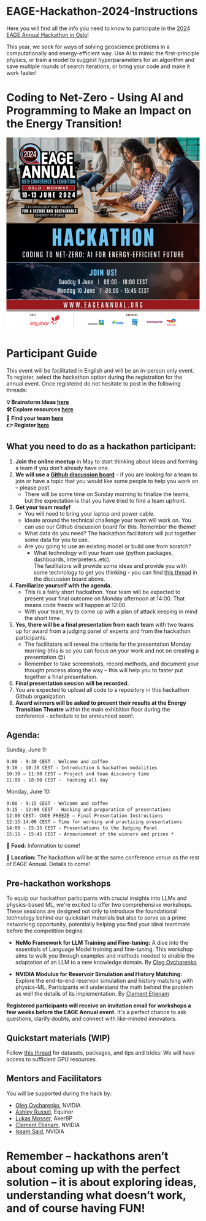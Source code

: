 # EAGE-Hackathon-2024-Instructions
Here you will find all the info you need to know to participate in the [2024 EAGE Annual Hackathon in Oslo](https://eageannual.org/hackathon/)! 

This year, we seek for ways of solving geoscience problems in a computationally and energy-efficient way. Use AI to mimic the first-principle physics, or train a model to suggest hyperparameters for an algorithm and save multiple rounds of search iterations, or bring your code and make it work faster!

# Coding to Net-Zero - Using AI and Programming to Make an Impact on the Energy Transition!
![](https://github.com/EAGE-Annual-Hackathon/EAGE-Hackathon-2024-Instructions/blob/main/23048-osl24_promo_package_sm_banner_1200x1200px18.png?raw=true)

# Participant Guide

This event will be facilitated in English and will be an in-person only event. To register, select the hackathon option during the registration for the annual event. Once registered do not hesitate to post in the following threads:

**💡 Brainstorm Ideas [here](https://github.com/orgs/EAGE-Annual-Hackathon/discussions/11)**<br>
**🛠️ Explore resources [here](https://github.com/orgs/EAGE-Annual-Hackathon/discussions/13)**<br>
**📣 Find your team [here](https://github.com/orgs/EAGE-Annual-Hackathon/discussions/12)**<br>
**👉 Register [here](https://eageannual.org/registration/)**

## What you need to do as a hackathon participant:
1.  **Join the online meetup** in May to start thinking about ideas and forming a team if you don't already have one.
2.  **We will use a [Github discussion board](https://github.com/orgs/EAGE-Annual-Hackathon/discussions/12)** – if you are looking for a team to join or have a topic that you would like some people to help you work on – please post.
    - There will be some time on Sunday morning to finalize the teams, but the expectation is that you have tried to find a team upfront.
3. **Get your team ready!**
    - You will need to bring your laptop and power cable.
    - Ideate around the technical challenge your team will work on.  You can use our Github discussion board for this.  Remember the theme!
    - What data do you need?  The hackathon facilitators will put together some data for you to use.
    - Are you going to use an existing model or build one from scratch?
        - What technology will your team use (python packages, dashboards, interpreters..etc).  
The facilitators will provide some ideas and provide you with some technology to get you thinking - you can find [this thread](https://github.com/orgs/EAGE-Annual-Hackathon/discussions/11) in the discussion board above.
3. **Familiarize yourself with the agenda.**
    - This is a fairly short hackathon.  Your team will be expected to present your final outcome on Monday afternoon at 14:00.  That means code freeze will happen at 12:00.
    - With your team, try to come up with a plan of attack keeping in mind the short time.
4. **Yes, there will be a final presentation from each team** with two teams up for award from a judging panel of experts and from the hackathon participants.
    - The facilitators will reveal the criteria for the presentation Monday morning (this is so you can focus on your work and not on creating a presentation 😊)
    - Remember to take screenshots, record methods, and document your thought process along the way – this will help you to faster put together a final presentation.
5. **Final presentation session will be recorded.**
6. You are expected to upload all code to a repository in this hackathon Github organization.
7. **Award winners will be asked to present their results at the Energy Transition Theatre** within the main exhibition floor during the conference - schedule to be announced soon!.

## Agenda:
Sunday, June 9:
```
9:00 - 9:30 CEST - Welcome and coffee
9:30 - 10:30 CEST - Introduction & hackathon modalities
10:30 – 11:00 CEST – Project and team discovery time
11:00 - 18:00 CEST -  Hacking all day
```
 
Monday, June 10:
```
9:00 - 9:15 CEST - Welcome and coffee
9:15 - 12:00 CEST - Hacking and preparation of presentations
12:00 CEST: CODE FREEZE – Final Presentation Instructions
12:15-14:00 CEST – Time for working and practicing presentations
14:00 - 15:15 CEST - Presentations to the Judging Panel 
15:15 - 15:45 CEST - Announcement of the winners and prizes *
```
**🍔 Food:** Information to come!

**📍 Location:** The hackathon will be at the same conference venue as the rest of EAGE Annual.  Details to come!

## Pre-hackathon workshops
To equip our hackathon participants with crucial insights into LLMs and physics-based ML, we're excited to offer two comprehensive workshops. These sessions are designed not only to introduce the foundational technology behind our quickstart materials but also to serve as a prime networking opportunity, potentially helping you find your ideal teammate before the competition begins.

* **NeMo Framework for LLM Training and Fine-tuning:** A dive into the essentials of Language Model training and fine-tuning. This workshop aims to walk you through examples and methods needed to enable the adaptation of an LLM to a new knowledge domain. By [Oleg Ovcharenko](https://www.linkedin.com/in/ovcharenkoo/?originalSubdomain=ae)
<!-- **When:** June 5 [Wed, 1h]  -->

   * **NVIDIA Modulus for Reservoir Simulation and History Matching:** Explore the end-to-end reservoir simulation and history matching with physics-ML. Participants will understand the math behind the problem as well the details of its implementation. By [Clement Etienam](https://uk.linkedin.com/in/clement-etienam-ph-d-2aa66661)
<!-- **When:** June 6 [Thu, 1h]  -->

**Registered participants will receive an invitation email for workshops a few weeks before the EAGE Annual event.** It's a perfect chance to ask questions, clarify doubts, and connect with like-minded innovators.


## Quickstart materials (WIP)
Follow [this thread](https://github.com/orgs/EAGE-Annual-Hackathon/discussions/13) for datasets, packages, and tips and tricks:
We will have access to sufficient GPU resources. 

## Mentors and Facilitators
You will be supported during the hack by:
- [Oleg Ovcharenko](https://www.linkedin.com/in/ovcharenkoo/?originalSubdomain=ae), NVIDIA
- [Ashley Russel](https://www.linkedin.com/in/ashley-russell-9a537188/), Equinor
- [Lukas Mosser](https://www.linkedin.com/search/results/all/?fetchDeterministicClustersOnly=true&heroEntityKey=urn%3Ali%3Afsd_profile%3AACoAAAZcpMABZcIDxFHdPxctYj15IlFpxvfX12A&keywords=lukas%20mosser&origin=RICH_QUERY_SUGGESTION&position=0&searchId=3e974185-0610-45f2-af55-c2fe22612371&sid=Xg4&spellCorrectionEnabled=false), AkerBP
- [Clement Etienam](https://uk.linkedin.com/in/clement-etienam-ph-d-2aa66661), NVIDIA
- [Issam Said](https://www.linkedin.com/in/issamsaid/), NVIDIA


# Remember – hackathons aren’t about coming up with the perfect solution – it is about exploring ideas, understanding what doesn’t work, and of course having FUN!
